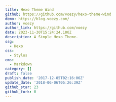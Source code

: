 ```yaml
---
title: Hexo Theme Wind
github: https://github.com/voezy/hexo-theme-wind
demo: https://blog.voezy.com/
author: voezy
author_link: https://github.com/voezy
date: 2023-11-30T15:24:24.100Z
description: A Simple Hexo Theme.
ssg:
  - Hexo
css:
  - Stylus
cms:
  - Markdown
category: []
draft: false
publish_date: '2017-12-05T02:16:06Z'
update_date: '2018-06-06T05:26:39Z'
github_star: 23
github_fork: 0
---
```

